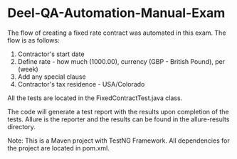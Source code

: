# Deel-QA-Automation-Manual-Exam

The flow of creating a fixed rate contract was automated in this exam. The flow is as follows:
 1. Contractor's start date
 2. Define rate - how much (1000.00), currency (GBP - British Pound), per (week)
 3. Add any special clause
 4. Contractor's tax residence - USA/Colorado

All the tests are located in the FixedContractTest.java class.

The code will generate a test report with the results upon completion of the tests. Allure is the reporter and the results can be found in the allure-results directory.

Note: This is a Maven project with TestNG Framework. All dependencies for the project are located in pom.xml. 
